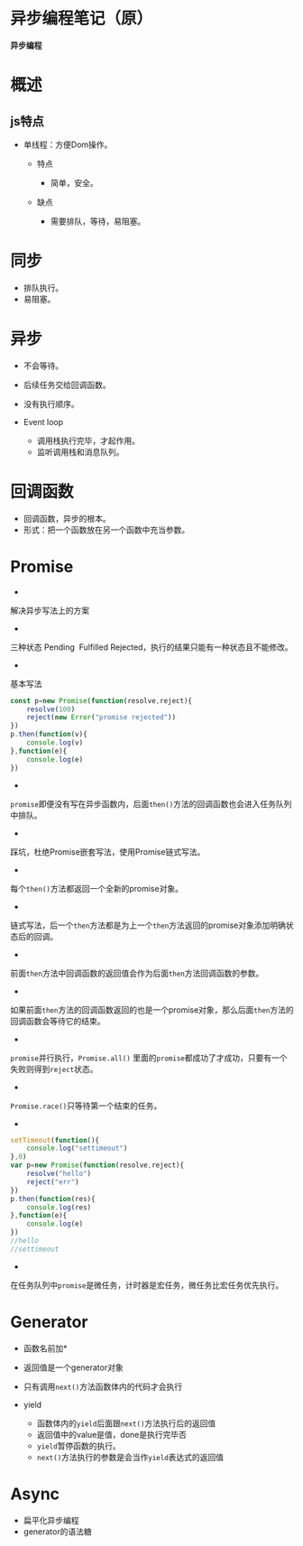 # 异步编程笔记（原）

**异步编程**

# 概述

## js特点

- 单线程：方便Dom操作。

   - 特点

      - 简单，安全。
   - 缺点

      - 需要排队，等待，易阻塞。

# 同步

- 排队执行。
- 易阻塞。

# 异步

- 不会等待。
- 后续任务交给回调函数。
- 没有执行顺序。
- Event loop

   - 调用栈执行完毕，才起作用。
   - 监听调用栈和消息队列。

# 回调函数

- 回调函数，异步的根本。
- 形式：把一个函数放在另一个函数中充当参数。

# Promise

- 
解决异步写法上的方案

- 
三种状态 Pending  Fulfilled Rejected，执行的结果只能有一种状态且不能修改。

- 
基本写法
```javascript
const p=new Promise(function(resolve,reject){
    resolve(100)
    reject(new Error("promise rejected"))
})
p.then(function(v){
    console.log(v)
},function(e){
    console.log(e)
})
```


- 
`promise`即便没有写在异步函数内，后面`then()`方法的回调函数也会进入任务队列中排队。

- 
踩坑，杜绝Promise嵌套写法，使用Promise链式写法。

- 
每个`then()`方法都返回一个全新的promise对象。

- 
链式写法，后一个`then`方法都是为上一个`then`方法返回的promise对象添加明确状态后的回调。

- 
前面`then`方法中回调函数的返回值会作为后面`then`方法回调函数的参数。

- 
如果前面`then`方法的回调函数返回的也是一个promise对象，那么后面`then`方法的回调函数会等待它的结束。

- 
`promise`并行执行，`Promise.all()` 里面的`promise`都成功了才成功，只要有一个失败则得到`reject`状态。

- 
`Promise.race()`只等待第一个结束的任务。

- 
```javascript
setTimeout(function(){
    console.log("settimeout")
},0)
var p=new Promise(function(resolve,reject){
    resolve("hello")
    reject("err")
})
p.then(function(res){
    console.log(res)
},function(e){
    console.log(e)
})
//hello
//settimeout
```


- 
在任务队列中`promise`是微任务，计时器是宏任务，微任务比宏任务优先执行。


# Generator

- 函数名前加*
- 返回值是一个generator对象
- 只有调用`next()`方法函数体内的代码才会执行
- yield

   - 函数体内的`yield`后面跟`next()`方法执行后的返回值
   - 返回值中的value是值，done是执行完毕否
   - `yield`暂停函数的执行。
   - `next()`方法执行的参数是会当作`yield`表达式的返回值

# Async

- 扁平化异步编程
- generator的语法糖
